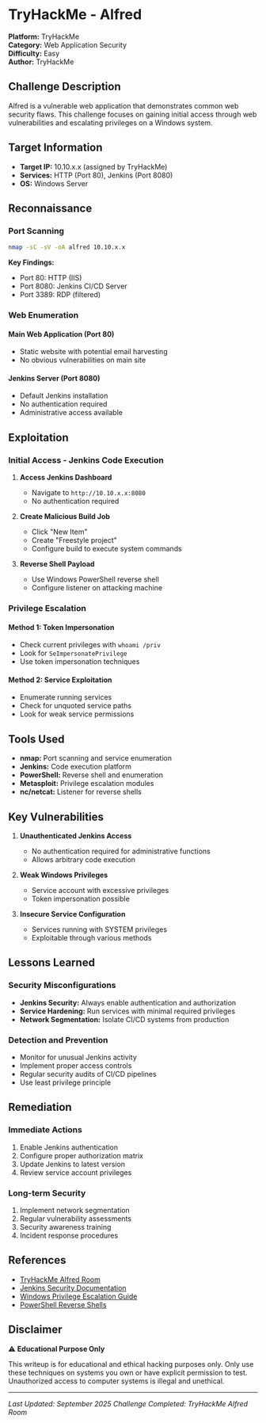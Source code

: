 # TryHackMe - Alfred

**Platform:** TryHackMe  
**Category:** Web Application Security  
**Difficulty:** Easy  
**Author:** TryHackMe

## Challenge Description

Alfred is a vulnerable web application that demonstrates common web security flaws. This challenge focuses on gaining initial access through web vulnerabilities and escalating privileges on a Windows system.

## Target Information

- **Target IP:** 10.10.x.x (assigned by TryHackMe)
- **Services:** HTTP (Port 80), Jenkins (Port 8080)
- **OS:** Windows Server

## Reconnaissance

### Port Scanning
```bash
nmap -sC -sV -oA alfred 10.10.x.x
```

**Key Findings:**
- Port 80: HTTP (IIS)
- Port 8080: Jenkins CI/CD Server
- Port 3389: RDP (filtered)

### Web Enumeration

#### Main Web Application (Port 80)
- Static website with potential email harvesting
- No obvious vulnerabilities on main site

#### Jenkins Server (Port 8080)
- Default Jenkins installation
- No authentication required
- Administrative access available

## Exploitation

### Initial Access - Jenkins Code Execution

1. **Access Jenkins Dashboard**
   - Navigate to `http://10.10.x.x:8080`
   - No authentication required

2. **Create Malicious Build Job**
   - Click "New Item"
   - Create "Freestyle project"
   - Configure build to execute system commands

3. **Reverse Shell Payload**
   - Use Windows PowerShell reverse shell
   - Configure listener on attacking machine

### Privilege Escalation

#### Method 1: Token Impersonation
- Check current privileges with `whoami /priv`
- Look for `SeImpersonatePrivilege`
- Use token impersonation techniques

#### Method 2: Service Exploitation
- Enumerate running services
- Check for unquoted service paths
- Look for weak service permissions

## Tools Used

- **nmap:** Port scanning and service enumeration
- **Jenkins:** Code execution platform
- **PowerShell:** Reverse shell and enumeration
- **Metasploit:** Privilege escalation modules
- **nc/netcat:** Listener for reverse shells

## Key Vulnerabilities

1. **Unauthenticated Jenkins Access**
   - No authentication required for administrative functions
   - Allows arbitrary code execution

2. **Weak Windows Privileges**
   - Service account with excessive privileges
   - Token impersonation possible

3. **Insecure Service Configuration**
   - Services running with SYSTEM privileges
   - Exploitable through various methods

## Lessons Learned

### Security Misconfigurations
- **Jenkins Security:** Always enable authentication and authorization
- **Service Hardening:** Run services with minimal required privileges
- **Network Segmentation:** Isolate CI/CD systems from production

### Detection and Prevention
- Monitor for unusual Jenkins activity
- Implement proper access controls
- Regular security audits of CI/CD pipelines
- Use least privilege principle

## Remediation

### Immediate Actions
1. Enable Jenkins authentication
2. Configure proper authorization matrix
3. Update Jenkins to latest version
4. Review service account privileges

### Long-term Security
1. Implement network segmentation
2. Regular vulnerability assessments
3. Security awareness training
4. Incident response procedures

## References

- [TryHackMe Alfred Room](https://tryhackme.com/room/alfred)
- [Jenkins Security Documentation](https://www.jenkins.io/doc/book/security/)
- [Windows Privilege Escalation Guide](https://github.com/swisskyrepo/PayloadsAllTheThings/blob/master/Methodology%20and%20Resources/Windows%20-%20Privilege%20Escalation.md)
- [PowerShell Reverse Shells](https://gist.github.com/egre55/c058744a4240af6515eb32b2d33fbed3)

## Disclaimer

⚠️ **Educational Purpose Only**

This writeup is for educational and ethical hacking purposes only. Only use these techniques on systems you own or have explicit permission to test. Unauthorized access to computer systems is illegal and unethical.

---

*Last Updated: September 2025*
*Challenge Completed: TryHackMe Alfred Room*
